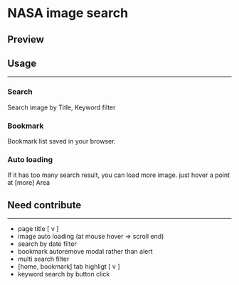 # NASA image search 

## Preview


## Usage

---

### Search

Search image by Title, Keyword filter

### Bookmark

Bookmark list saved in your browser. 

### Auto loading

If it has too many search result, you can load more image. just hover a point at \[more\] Area 


## Need contribute

---
* page title [ v ] 
* image auto loading (at mouse hover => scroll end) 
* search by date filter
* bookmark autoremove modal rather than alert
* multi search filter
* \[home, bookmark\] tab highligt [ v ]
* keyword search by button click
